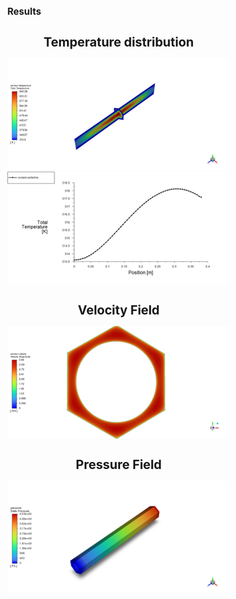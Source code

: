 ## Results

<h1 align="center">Temperature distribution</h1>

![](figs/triga-single-rod-temperature.png)
![](figs/triga-single-rod-coolant-temperature.png)

<h1 align="center">Velocity Field</h1>

![](figs/triga-single-rod-velocity.png)

<h1 align="center">Pressure Field</h1>

![](figs/triga-single-rod-pressure.png)

